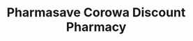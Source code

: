 ---
title: "Pharmasave Corowa Discount Pharmacy"
url: /corowa/pharmasave-corowa-discount-pharmacy/
shop: Drogerie
---